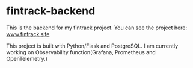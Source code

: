 # fintrack-backend

This is the backend for my fintrack project. You can see the project here: www.fintrack.site

This project is built with Python/Flask and PostgreSQL. I am currently working on Observability function(Grafana, Prometheus and OpenTelemetry.)
